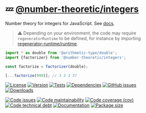:zzz: [@number-theoretic/integers](https://number-theoretic.github.io/integers)
==

Number theory for integers for JavaScript.
See [docs](https://number-theoretic.github.io/integers/index.html).

> :warning: Depending on your environment, the code may require
> `regeneratorRuntime` to be defined, for instance by importing
> [regenerator-runtime/runtime](https://www.npmjs.com/package/regenerator-runtime).

```js
import * as double from '@arithmetic-type/double';
import {factorizer} from '@number-theoretic/integers';

const factorize = factorizer(double);

[...factorize(999)]; // 3 3 3 37
```

[![License](https://img.shields.io/github/license/number-theoretic/integers.svg)](https://raw.githubusercontent.com/number-theoretic/integers/main/LICENSE)
[![Version](https://img.shields.io/npm/v/@number-theoretic/integers.svg)](https://www.npmjs.org/package/@number-theoretic/integers)
[![Tests](https://img.shields.io/github/workflow/status/number-theoretic/integers/ci?event=push&label=tests)](https://github.com/number-theoretic/integers/actions/workflows/ci.yml?query=branch:main)
[![Dependencies](https://img.shields.io/librariesio/github/number-theoretic/integers.svg)](https://github.com/number-theoretic/integers/network/dependencies)
[![GitHub issues](https://img.shields.io/github/issues/number-theoretic/integers.svg)](https://github.com/number-theoretic/integers/issues)
[![Downloads](https://img.shields.io/npm/dm/@number-theoretic/integers.svg)](https://www.npmjs.org/package/@number-theoretic/integers)

[![Code issues](https://img.shields.io/codeclimate/issues/number-theoretic/integers.svg)](https://codeclimate.com/github/number-theoretic/integers/issues)
[![Code maintainability](https://img.shields.io/codeclimate/maintainability/number-theoretic/integers.svg)](https://codeclimate.com/github/number-theoretic/integers/trends/churn)
[![Code coverage (cov)](https://img.shields.io/codecov/c/gh/number-theoretic/integers/main.svg)](https://codecov.io/gh/number-theoretic/integers)
[![Code technical debt](https://img.shields.io/codeclimate/tech-debt/number-theoretic/integers.svg)](https://codeclimate.com/github/number-theoretic/integers/trends/technical_debt)
[![Documentation](https://number-theoretic.github.io/integers/badge.svg)](https://number-theoretic.github.io/integers/source.html)
[![Package size](https://img.shields.io/bundlephobia/minzip/@number-theoretic/integers)](https://bundlephobia.com/result?p=@number-theoretic/integers)
